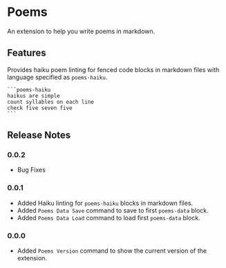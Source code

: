 # Poems

An extension to help you write poems in markdown.

## Features

Provides haiku poem linting for fenced code blocks in markdown files with language specified as `poems-haiku`.

````text
```poems-haiku
haikus are simple
count syllables on each line
check five seven five
```
````

## Release Notes

### 0.0.2

- Bug Fixes

### 0.0.1

- Added Haiku linting for `poems-haiku` blocks in markdown files.
- Added `Poems Data Save` command to save to first `poems-data` block.
- Added `Poems Data Load` command to load first `poems-data` block.

### 0.0.0

- Added `Poems Version` command to show the current version of the extension.
